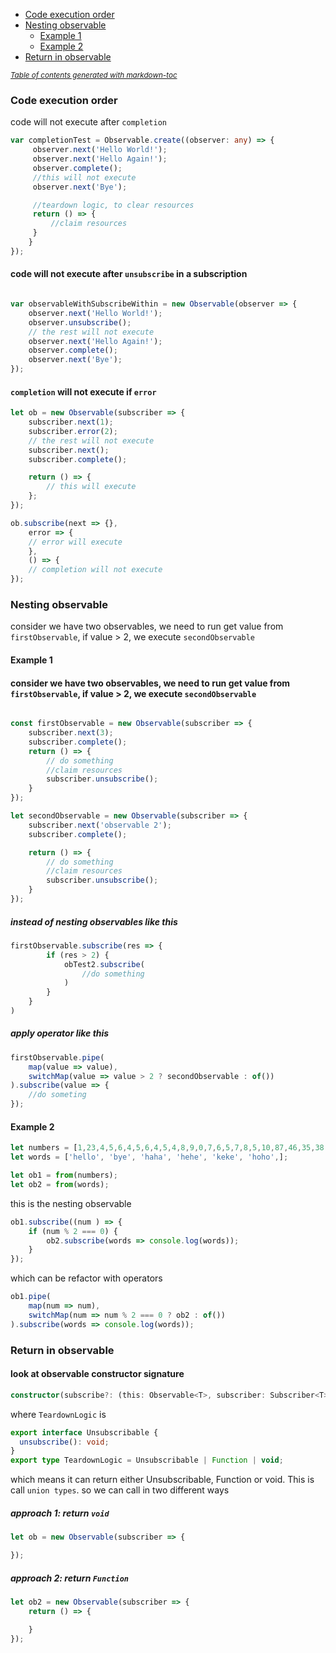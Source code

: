 - [Code execution order](#code-execution-order)
- [Nesting observable](#nesting-observable)
  * [Example 1](#example-1)
  * [Example 2](#example-2)
- [Return in observable](#return-in-observable)

<small><i><a href='http://ecotrust-canada.github.io/markdown-toc/'>Table of contents generated with markdown-toc</a></i></small>

### Code execution order
code will not execute after `completion`

```typescript
var completionTest = Observable.create((observer: any) => {
     observer.next('Hello World!');
     observer.next('Hello Again!');
     observer.complete();
     //this will not execute
     observer.next('Bye');

     //teardown logic, to clear resources
     return () => {
         //claim resources
     }
    }
});

```

#### code will not execute after `unsubscribe` in a subscription
```typescript

var observableWithSubscribeWithin = new Observable(observer => {
    observer.next('Hello World!');
    observer.unsubscribe();
    // the rest will not execute
    observer.next('Hello Again!');
    observer.complete();
    observer.next('Bye');
});
```

#### `completion` will not execute if `error`
```typescript
let ob = new Observable(subscriber => {
    subscriber.next(1);
    subscriber.error(2);
    // the rest will not execute
    subscriber.next();
    subscriber.complete();

    return () => {
        // this will execute
    };
});

ob.subscribe(next => {},
    error => {
    // error will execute
    },
    () => {
    // completion will not execute
});
```
### Nesting observable
consider we have two observables, we need to run get value from `firstObservable`, if value > 2, we execute `secondObservable`
#### Example 1

#### consider we have two observables, we need to run get value from `firstObservable`, if value > 2, we execute `secondObservable`
```typescript

const firstObservable = new Observable(subscriber => {
    subscriber.next(3);
    subscriber.complete();
    return () => {
        // do something
        //claim resources
        subscriber.unsubscribe();
    }
});

let secondObservable = new Observable(subscriber => {
    subscriber.next('observable 2');
    subscriber.complete();

    return () => {
        // do something
        //claim resources
        subscriber.unsubscribe();
    }
});


```
##### instead of nesting observables like this
```typescript
firstObservable.subscribe(res => {
        if (res > 2) {
            obTest2.subscribe(
                //do something
            )
        }
    }
)
```

##### apply operator like this
```typescript
firstObservable.pipe(
    map(value => value),
    switchMap(value => value > 2 ? secondObservable : of())
).subscribe(value => {
    //do someting
});
```

#### Example 2
```typescript
let numbers = [1,23,4,5,6,4,5,6,4,5,4,8,9,0,7,6,5,7,8,5,10,87,46,35,38,36,88];
let words = ['hello', 'bye', 'haha', 'hehe', 'keke', 'hoho',];

let ob1 = from(numbers);
let ob2 = from(words);
```

this is the nesting observable
```typescript
ob1.subscribe((num ) => {
    if (num % 2 === 0) {
        ob2.subscribe(words => console.log(words));
    }
});
```

which can be refactor with operators
```typescript
ob1.pipe(
    map(num => num),
    switchMap(num => num % 2 === 0 ? ob2 : of())
).subscribe(words => console.log(words));
```

### Return in observable
#### look at observable constructor signature
```typescript
constructor(subscribe?: (this: Observable<T>, subscriber: Subscriber<T>) => TeardownLogic);
```

where `TeardownLogic` is
```typescript
export interface Unsubscribable {
  unsubscribe(): void;
}
export type TeardownLogic = Unsubscribable | Function | void;
```

which means it can return either Unsubscribable, Function or void. This is call `union types`. so we can call in two different ways

##### approach 1: return `void`
```typescript
let ob = new Observable(subscriber => {

});
```
##### approach 2: return `Function`
```typescript
let ob2 = new Observable(subscriber => {
    return () => {

    }
});
```
